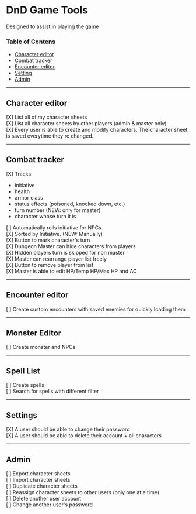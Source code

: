 # DnD Game Tools

Designed to assist in playing the game

### Table of Contens
- [Character editor](#character-editor)
- [Combat tracker](#combat-tracker)
- [Encounter editor](#encounter-editor)
- [Setting](#settings)
- [Admin](#admin)

---

## Character editor

[X] List all of my character sheets  
[X] List all character sheets by other players (admin & master only)  
[X] Every user is able to create and modify characters. The character sheet is saved 
everytime they're changed.

---

## Combat tracker

[X] Tracks:
* initiative
* health
* armor class
* status effects (poisoned, knocked down, etc.)
* turn number (NEW: only for master)
* character whose turn it is

[ ] Automatically rolls initiative for NPCs.  
[X] Sorted by Initiative. (NEW: Manually)  
[X] Button to mark character's turn  
[X] Dungeon Master can hide characters from players  
[X] Hidden players turn is skipped for non master  
[X] Master can rearrange player list freely  
[X] Button to remove player from list  
[X] Master is able to edit HP/Temp HP/Max HP and AC  

---

## Encounter editor

[ ] Create custom encounters with saved enemies for quickly loading them

---

## Monster Editor

[ ] Create monster and NPCs  

---

## Spell List

[ ] Create spells  
[ ] Search for spells with different filter  

---

## Settings

[X] A user should be able to change their password  
[X] A user should be able to delete their account + all characters

---

## Admin 

[ ] Export character sheets  
[ ] Import character sheets  
[ ] Duplicate character sheets  
[ ] Reassign character sheets to other users (only one at a time)  
[ ] Delete another user account  
[ ] Change another user's password  
